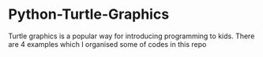 # Python-Turtle-Graphics
Turtle graphics is a popular way for introducing programming to kids. There are 4 examples which I organised some of codes in this repo
